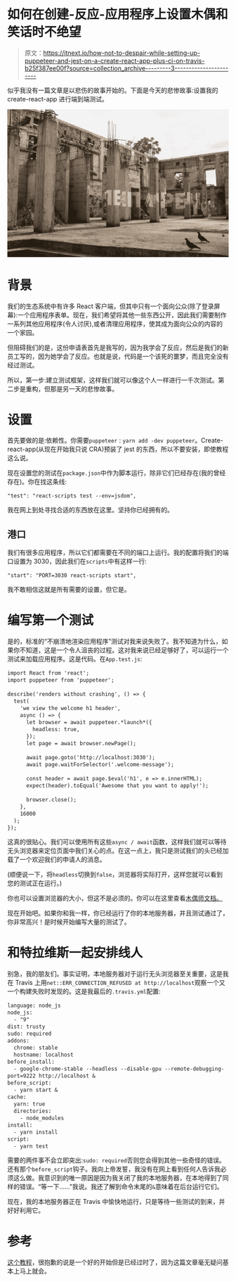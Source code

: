 # 如何在创建-反应-应用程序上设置木偶和笑话时不绝望

> 原文：<https://itnext.io/how-not-to-despair-while-setting-up-puppeteer-and-jest-on-a-create-react-app-plus-ci-on-travis-b25f387ee00f?source=collection_archive---------3----------------------->

似乎我没有一篇文章是以悲伤的故事开始的。下面是今天的悲惨故事:设置我的 create-react-app 进行端到端测试。

![](img/3b225d6ffaf20c6d3f57334233a2a0d8.png)

# 背景

我们的生态系统中有许多 React 客户端，但其中只有一个面向公众(除了登录屏幕):一个应用程序表单。现在，我们希望将其他一些东西公开，因此我们需要制作一系列其他应用程序(令人讨厌),或者清理应用程序，使其成为面向公众的内容的一个家园。

但阻碍我们的是，这份申请表首先是我写的，因为我学会了反应，然后是我们的新员工写的，因为她学会了反应。也就是说，代码是一个该死的噩梦，而且完全没有经过测试。

所以，第一步:建立测试框架，这样我们就可以像这个人一样进行一千次测试。第二步是重构，但那是另一天的悲惨故事。

# 设置

首先要做的是:依赖性。你需要`puppeteer` : `yarn add -dev puppeteer`。Create-react-app(从现在开始我只说 CRA)预装了 jest 的东西，所以不要安装，即使教程这么说。

现在设置您的测试在`package.json`中作为脚本运行，除非它们已经存在(我的曾经存在)。你在找这条线:

```
"test": "react-scripts test --env=jsdom",
```

我在网上到处寻找合适的东西放在这里。坚持你已经拥有的。

## 港口

我们有很多应用程序，所以它们都需要在不同的端口上运行。我的配置将我们的端口设置为 3030，因此我们在`scripts`中有这样一行:

```
"start": "PORT=3030 react-scripts start",
```

我不敢相信这就是所有需要的设置，但它是。

# 编写第一个测试

是的，标准的“不崩溃地渲染应用程序”测试对我来说失败了。我不知道为什么，如果你不知道，这是一个令人沮丧的过程。这对我来说已经足够好了，可以运行一个测试来加载应用程序。这是代码。在`App.test.js`:

```
import React from 'react';
import puppeteer from 'puppeteer';

describe('renders without crashing', () => {
  test(
    'we view the welcome h1 header',
    async () => {
      let browser = await puppeteer.*launch*({
        headless: true,
      });
      let page = await browser.newPage();

      await page.goto('http://localhost:3030');
      await page.waitForSelector('.welcome-message');

      const header = await page.$eval('h1', e => e.innerHTML);
      expect(header).toEqual('Awesome that you want to apply!');

      browser.close();
    },
    16000
  );
});
```

这真的很贴心。我们可以使用所有这些`async / await`函数，这样我们就可以等待无头浏览器来定位页面中我们关心的点。在这一点上，我只是测试我们的头已经加载了一个欢迎我们的申请人的消息。

(顺便说一下，将`headless`切换到`false`，浏览器将实际打开，这样您就可以看到您的测试正在运行。)

你也可以设置浏览器的大小，但这不是必须的。你可以在这里查看[木偶师文档。](https://github.com/yomete/react-puppeteer)

现在开始吧。如果你和我一样，你已经运行了你的本地服务器，并且测试通过了，你非常高兴！是时候开始编写大量的测试了。

# 和特拉维斯一起安排线人

别急，我的朋友们。事实证明，本地服务器对于运行无头浏览器至关重要，这是我在 Travis 上用`net::ERR_CONNECTION_REFUSED at http://localhost`观察一个又一个构建失败时发现的。这是我最后的`.travis.yml`配置:

```
language: node_js
node_js:
  - "9"
dist: trusty
sudo: required
addons:
  chrome: stable
  hostname: localhost
before_install:
  - google-chrome-stable --headless --disable-gpu --remote-debugging-port=9222 http://localhost &
before_script:
  - yarn start &
cache:
  yarn: true
  directories:
    - node_modules
install:
  - yarn install
script:
  - yarn test
```

需要的两件事不会立即突出:`sudo: required`否则您会得到其他一些奇怪的错误。还有那个`before_script`钩子。我向上帝发誓，我没有在网上看到任何人告诉我必须这么做。我意识到的唯一原因是因为我关闭了我的本地服务器，在本地得到了同样的错误。“等一下……”我说。我还了解到命令末尾的`&`意味着在后台运行它们。

现在，我的本地服务器正在 Travis 中愉快地运行，只是等待一些测试的到来，并好好利用它。

# 参考

[这个教程](https://blog.logrocket.com/end-to-end-testing-react-apps-with-puppeteer-and-jest-ce2f414b4fd7)，很抱歉的说是一个好的开始但是已经过时了，因为这篇文章毫无疑问基本上马上就会。